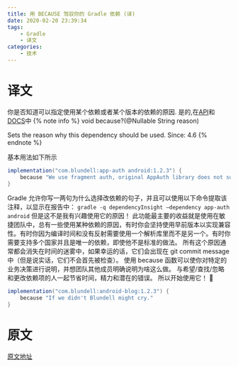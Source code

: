 ```yaml
---
title: 用 BECAUSE 驾驭你的 Gradle 依赖 (译)
date: 2020-02-20 23:39:34
tags:
    - Gradle
    - 译文
categories:
    - 技术
---
```

# 译文
你是否知道可以指定使用某个依赖或者某个版本的依赖的原因.
是的,在[API](https://docs.gradle.org/current/javadoc/org/gradle/api/artifacts/Dependency.html#because-java.lang.String)和[DOCS](https://docs.gradle.org/current/userguide/declaring_dependencies.html#sec:documenting-dependencies)中
{% note info %}
void because?(@Nullable String reason)

Sets the reason why this dependency should be used.
Since:
4.6
{% endnote %}
<!-- more -->
基本用法如下所示
``` groovy
implementation("com.blundell:app-auth android:1.2.3") {
    because "We use fragment auth, original AppAuth library does not support this feature."
}
```
Gradle 允许你写一两句为什么选择改依赖的句子，并且可以使用以下命令提取该注释，以显示在报告中：
`gradle -q dependencyInsight –dependency app-auth android`
但是这不是我有兴趣使用它的原因！
此功能最主要的收益就是使用在敏捷团队中，总有一些使用某种依赖的原因，有时你会坚持使用早前版本以实现兼容性。有时你因为编译时间和没有反射需要使用一个解析库里而不是另一个。有时你需要支持多个国家并且是唯一的依赖，即使他不是标准的做法。
所有这个原因通常都会消失在时间的迷雾中，如果幸运的话，它们会出现在 git commit message 中（但是说实话，它们不会首先被检查）。
使用 because 函数可以使你对特定的业务决策进行说明，并想团队其他成员明确说明为啥这么做。 与希望/查找/忽略和更改依赖项的人一起节省时间，精力和潜在的错误。
所以开始使用它！ 🙂
``` groovy
implementation("com.blundell:android-blog:1.2.3") {
    because "If we didn't Blundell might cry."
}
```
# 原文
[原文地址](https://blog.blundellapps.co.uk/tame-your-gradle-dependencies-just-because/3)